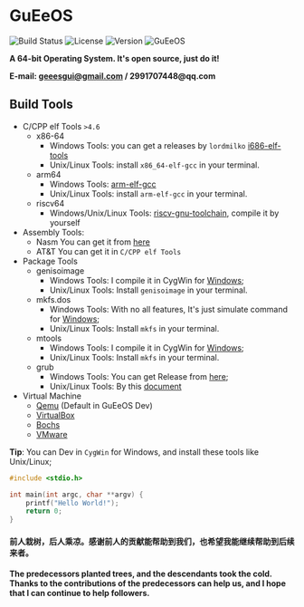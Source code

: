 # GuEeOS

<img src="https://img.shields.io/badge/build-passing-brightgreen.svg" alt="Build Status"/>&nbsp;<img src="https://img.shields.io/badge/license-GPL%203.0-blue.svg" alt="License"/>&nbsp;<img src="https://img.shields.io/badge/version-0.0.1-blue.svg" alt="Version"/>&nbsp;![GuEeOS](https://badgen.net/github/stars/guee-gui/GuEeOS)

__A 64-bit Operating System. It's open source, just do it!__

__E-mail: geeesgui@gmail.com / 2991707448@qq.com__

## Build Tools
* C/CPP elf Tools `>4.6`
    * x86-64
        * Windows Tools: you can get a releases by `lordmilko` [i686-elf-tools](https://github.com/lordmilko/i686-elf-tools/releases)
        * Unix/Linux Tools: install `x86_64-elf-gcc` in your terminal.
    * arm64
        * Windows Tools: [arm-elf-gcc](https://developer.arm.com/tools-and-software/open-source-software/developer-tools/gnu-toolchain/gnu-a/downloads)
        * Unix/Linux Tools: install `arm-elf-gcc` in your terminal.
    * riscv64
        * Windows/Unix/Linux Tools: [riscv-gnu-toolchain](https://github.com/riscv/riscv-gnu-toolchain), compile it by yourself
* Assembly Tools:
    * Nasm
        You can get it from [here](https://nasm.us/)
    * AT&T
        You can get it in `C/CPP elf Tools`
* Package Tools
    * genisoimage
        * Windows Tools: I compile it in CygWin for [Windows](https://github.com/GuEe-GUI/GuEe-Dev-Tools/tree/main/genisoimage);
        * Unix/Linux Tools: Install `genisoimage` in your terminal.
    * mkfs.dos
        * Windows Tools: With no all features, It's just simulate command for [Windows](https://github.com/GuEe-GUI/GuEe-Dev-Tools/blob/main/mkfs.msdos.exe);
        * Unix/Linux Tools: Install `mkfs` in your terminal.
    * mtools
        * Windows Tools: I compile it in CygWin for [Windows](https://github.com/GuEe-GUI/GuEe-Dev-Tools/tree/main/mtools);
        * Unix/Linux Tools: Install `mkfs` in your terminal.
    * grub
        * Windows Tools: You can get Release from [here](https://github.com/GuEe-GUI/GuEe-Dev-Tools/tree/main/grub);
        * Unix/Linux Tools: By this [document](https://www.gnu.org/software/grub/manual/grub/grub.html)
* Virtual Machine
    * [Qemu](https://www.qemu.org/) (Default in GuEeOS Dev)
    * [VirtualBox](https://www.virtualbox.org/)
    * [Bochs](http://bochs.sourceforge.net/)
    * [VMware](https://www.vmware.com/)

**Tip**: You can Dev in `CygWin` for Windows, and install these tools like Unix/Linux;

```C
#include <stdio.h>

int main(int argc, char **argv) {
    printf("Hello World!");
    return 0;
}
```

#### 前人栽树，后人乘凉。感谢前人的贡献能帮助到我们，也希望我能继续帮助到后续来者。
#### The predecessors planted trees, and the descendants took the cold. Thanks to the contributions of the predecessors can help us, and I hope that I can continue to help followers.
